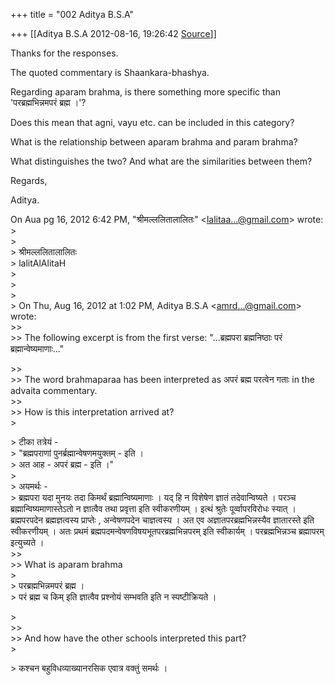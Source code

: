 +++
title = "002 Aditya B.S.A"

+++
[[Aditya B.S.A	2012-08-16, 19:26:42 [Source](https://groups.google.com/g/bvparishat/c/be9dl2fzYEY)]]



Thanks for the responses.

The quoted commentary is Shaankara-bhashya.

Regarding aparam brahma, is there something more specific than 'परब्रह्मभिन्नमपरं ब्रह्म ।'?

Does this mean that agni, vayu etc. can be included in this category?

What is the relationship between aparam brahma and param brahma?

What distinguishes the two? And what are the similarities between them?

Regards,

Aditya.  
  
  
  
  

On Aua pg 16, 2012 6:42 PM, "श्रीमल्ललितालालितः" \<[lalitaa...@gmail.com]()\> wrote:  
\>  
\>  
\> श्रीमल्ललितालालितः  
\> lalitAlAlitaH  
\>  
\>  
\>  
\> On Thu, Aug 16, 2012 at 1:02 PM, Aditya B.S.A \<[amrd...@gmail.com]()\> wrote:  
\>\>  
\>\> The following excerpt is from the first verse: "...ब्रह्मपरा ब्रह्मनिष्ठाः परं ब्रह्मान्वेष्यमाणाः..."

  
\>\>  
\>\> The word brahmaparaa has been interpreted as अपरं ब्रह्म परत्वेन गताः in the advaita commentary.  
\>\>  
\>\> How is this interpretation arrived at?  
\>  

\> टीका तत्रेयं -  
\> "ब्रह्मपराणां पुनर्ब्रह्मान्वेषणमयुक्तम् - इति ।  
\> अत आह - अपरं ब्रह्म - इति ।"  
\>  
\> अयमर्थः -  
\> ब्रह्मपरा यदा मुनयः तदा किमर्थं ब्रह्मान्विष्यमाणाः । यद् हि न विशेषेण ज्ञातं तदेवान्विष्यते । परञ्च ब्रह्मान्विष्यमाणास्तेऽतो न ज्ञात्वैव तथा प्रवृत्ता इति स्वीकरणीयम् । इत्थं श्रुतेः पूर्व्वापरविरोधः स्यात् । ब्रह्मपरपदेन ब्रह्मज्ञत्वस्य प्राप्तेः , अन्वेषणपदेन चाज्ञत्वस्य । अत एव अज्ञातपरब्रह्मभिन्नस्यैव ज्ञातारस्ते इति स्वीकरणीयम् । अतः प्रथमं ब्रह्मपदमन्वेषणविषयभूतपरब्रह्मभिन्नपरम् इति स्वीकार्यम् । परब्रह्मभिन्नञ्च ब्रह्मापरम् इत्युच्यते ।  
\>\>  
\>\> What is aparam brahma  
\>  
\> परब्रह्मभिन्नमपरं ब्रह्म ।  
\> परं ब्रह्म च किम् इति ज्ञात्वैव प्रश्नोयं सम्भवति इति न स्पष्टीक्रियते ।

  
\>   
\>\>  
\>\> And how have the other schools interpreted this part?  
\>  

\> कश्चन बहुविधव्याख्यानरसिक एवात्र वक्तुं समर्थः ।  

